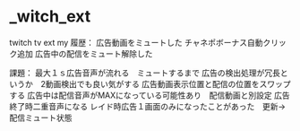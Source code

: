 # _witch_ext
twitch tv ext my
履歴：
広告動画をミュートした
チャネポボーナス自動クリック追加
広告中の配信をミュート解除した

課題：
最大１ｓ広告音声が流れる　ミュートするまで
広告の検出処理が冗長というか　2動画検出でも良い気がする
広告動画表示位置と配信の位置をスワップする
広告中は配信音声がMAXになっている可能性あり　配信動画と別設定
広告終了時二重音声になる
レイド時広告１画面のみになったことがあった　更新→配信ミュート状態
